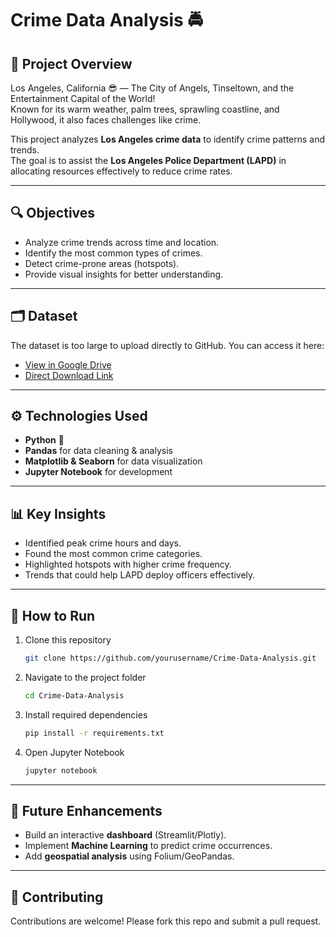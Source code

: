 # Crime Data Analysis 🚔

## 📌 Project Overview  
Los Angeles, California 😎 — The City of Angels, Tinseltown, and the Entertainment Capital of the World!  
Known for its warm weather, palm trees, sprawling coastline, and Hollywood, it also faces challenges like crime.  

This project analyzes **Los Angeles crime data** to identify crime patterns and trends.  
The goal is to assist the **Los Angeles Police Department (LAPD)** in allocating resources effectively to reduce crime rates.  

---

## 🔍 Objectives  
- Analyze crime trends across time and location.  
- Identify the most common types of crimes.  
- Detect crime-prone areas (hotspots).  
- Provide visual insights for better understanding.  

---

## 🗂 Dataset  
The dataset is too large to upload directly to GitHub. You can access it here:  

- [View in Google Drive](https://drive.google.com/file/d/19gs79JrTst_Pat8o044RpQJCkHM37v8g/view?usp=drive_link)  
- [Direct Download Link](https://drive.google.com/uc?export=download&id=19gs79JrTst_Pat8o044RpQJCkHM37v8g)  

---

## ⚙️ Technologies Used  
- **Python** 🐍  
- **Pandas** for data cleaning & analysis  
- **Matplotlib & Seaborn** for data visualization  
- **Jupyter Notebook** for development  

---

## 📊 Key Insights  
- Identified peak crime hours and days.  
- Found the most common crime categories.  
- Highlighted hotspots with higher crime frequency.  
- Trends that could help LAPD deploy officers effectively.  

---

## 🚀 How to Run  
1. Clone this repository  
   ```bash
   git clone https://github.com/yourusername/Crime-Data-Analysis.git
   ```
2. Navigate to the project folder  
   ```bash
   cd Crime-Data-Analysis
   ```
3. Install required dependencies  
   ```bash
   pip install -r requirements.txt
   ```
4. Open Jupyter Notebook  
   ```bash
   jupyter notebook
   ```

---

## 📌 Future Enhancements  
- Build an interactive **dashboard** (Streamlit/Plotly).  
- Implement **Machine Learning** to predict crime occurrences.  
- Add **geospatial analysis** using Folium/GeoPandas.  

---

## 🤝 Contributing  
Contributions are welcome! Please fork this repo and submit a pull request.  

